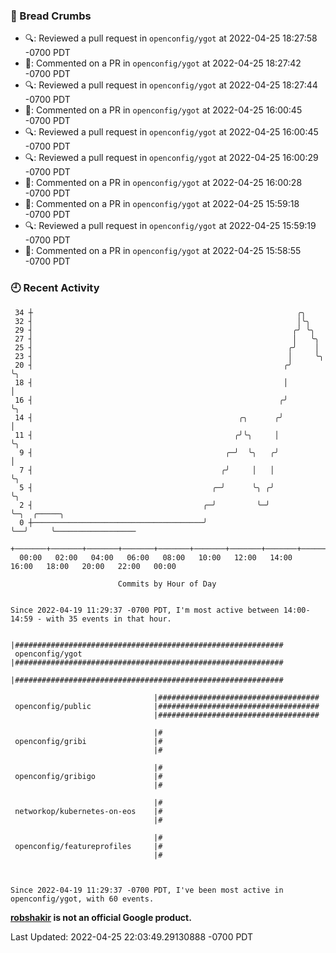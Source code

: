 ### 🍞 Bread Crumbs

 * 🔍: Reviewed a pull request in  `openconfig/ygot` at 2022-04-25 18:27:58 -0700 PDT
 * 💬: Commented on a PR in  `openconfig/ygot` at 2022-04-25 18:27:42 -0700 PDT
 * 🔍: Reviewed a pull request in  `openconfig/ygot` at 2022-04-25 18:27:44 -0700 PDT
 * 💬: Commented on a PR in  `openconfig/ygot` at 2022-04-25 16:00:45 -0700 PDT
 * 🔍: Reviewed a pull request in  `openconfig/ygot` at 2022-04-25 16:00:45 -0700 PDT
 * 🔍: Reviewed a pull request in  `openconfig/ygot` at 2022-04-25 16:00:29 -0700 PDT
 * 💬: Commented on a PR in  `openconfig/ygot` at 2022-04-25 16:00:28 -0700 PDT
 * 💬: Commented on a PR in  `openconfig/ygot` at 2022-04-25 15:59:18 -0700 PDT
 * 🔍: Reviewed a pull request in  `openconfig/ygot` at 2022-04-25 15:59:19 -0700 PDT
 * 💬: Commented on a PR in  `openconfig/ygot` at 2022-04-25 15:58:55 -0700 PDT

### 🕘 Recent Activity
```
 34 ┼                                                           ╭╮
 32 ┤                                                           │╰╮
 29 ┤                                                          ╭╯ ╰╮
 27 ┤                                                          │   ╰╮
 25 ┤                                                         ╭╯    │
 23 ┤                                                         │     ╰╮
 20 ┤                                                        ╭╯      ╰╮
 18 ┤                                                        │        │
 16 ┤                                                       ╭╯        ╰╮
 14 ┤                                              ╭╮      ╭╯          │
 11 ┤                                             ╭╯╰╮     │           ╰╮
  9 ┤                                           ╭─╯  ╰╮   ╭╯            │
  7 ┤                                          ╭╯     │   │             ╰╮
  5 ┤                                        ╭─╯      ╰╮ ╭╯              ╰╮
  2 ┤                                      ╭─╯         ╰─╯                ╰─╮  ╭─────╮
  0 ┼──────────────────────────────────────╯                                ╰──╯     ╰──────────────────
    +───────+───────+───────+───────+───────+───────+───────+───────+───────+───────+───────+───────+────
  00:00   02:00   04:00   06:00   08:00   10:00   12:00   14:00   16:00   18:00   20:00   22:00   00:00   

						Commits by Hour of Day


Since 2022-04-19 11:29:37 -0700 PDT, I'm most active between 14:00-14:59 - with 35 events in that hour.

```



```
                                |############################################################
 openconfig/ygot                |############################################################
                                |############################################################

                                |####################################
 openconfig/public              |####################################
                                |####################################

                                |#
 openconfig/gribi               |#
                                |#

                                |#
 openconfig/gribigo             |#
                                |#

                                |#
 networkop/kubernetes-on-eos    |#
                                |#

                                |#
 openconfig/featureprofiles     |#
                                |#



Since 2022-04-19 11:29:37 -0700 PDT, I've been most active in openconfig/ygot, with 60 events.

```
**[robshakir](mailto:robjs@google.com) is not an official Google product.**  


Last Updated: 2022-04-25 22:03:49.29130888 -0700 PDT
